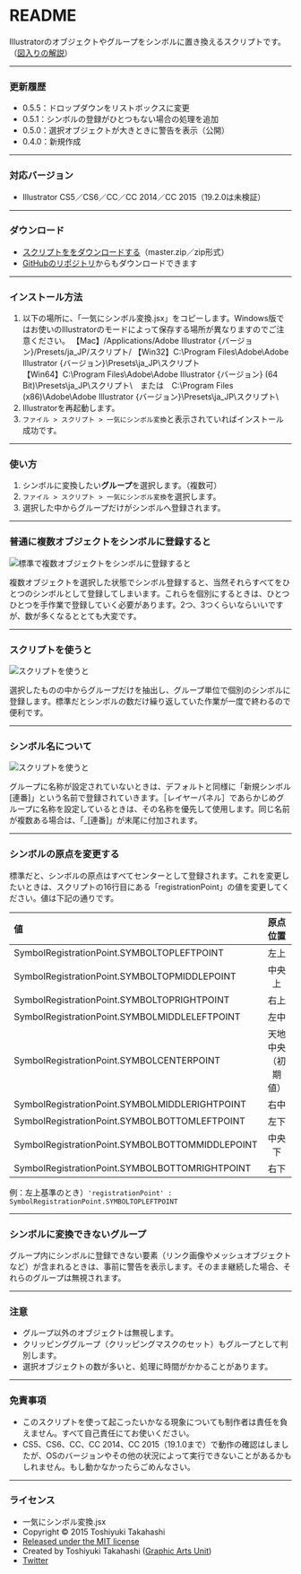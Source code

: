 # README

Illustratorのオブジェクトやグループをシンボルに置き換えるスクリプトです。（[図入りの解説](http://graphicartsunit.tumblr.com/post/134802610854/object-to-symbol)）

-----

### 更新履歴

* 0.5.5：ドロップダウンをリストボックスに変更
* 0.5.1：シンボルの登録がひとつもない場合の処理を追加
* 0.5.0：選択オブジェクトが大きときに警告を表示（公開）
* 0.4.0：新規作成

-----

### 対応バージョン

* Illustrator CS5／CS6／CC／CC 2014／CC 2015（19.2.0は未検証）

-----

### ダウンロード

* [スクリプトををダウンロードする]()（master.zip／zip形式）
* [GitHubのリポジトリ]()からもダウンロードできます

-----

### インストール方法

1. 以下の場所に、「一気にシンボル変換.jsx」をコピーします。Windows版ではお使いのIllustratorのモードによって保存する場所が異なりますのでご注意ください。
	【Mac】/Applications/Adobe Illustrator {バージョン}/Presets/ja_JP/スクリプト/
	【Win32】C:\Program Files\Adobe\Adobe Illustrator {バージョン}\Presets\ja_JP\スクリプト\
	【Win64】C:\Program Files\Adobe\Adobe Illustrator {バージョン} (64 Bit)\Presets\ja_JP\スクリプト\　または　C:\Program Files (x86)\Adobe\Adobe Illustrator {バージョン}\Presets\ja_JP\スクリプト\
2. Illustratorを再起動します。
3. `ファイル > スクリプト > 一気にシンボル変換`と表示されていればインストール成功です。

-----

### 使い方

1. シンボルに変換したい**グループ**を選択します。（複数可）
2. `ファイル > スクリプト > 一気にシンボル変換`を選択します。
3. 選択した中からグループだけがシンボルへ登録されます。

-----

### 普通に複数オブジェクトをシンボルに登録すると

<div class="fig center"><img src="http://www.graphicartsunit.com/saucer/images/create-Individual-symbols/fig01.png" alt="標準で複数オブジェクトをシンボルに登録すると" class="noshadow"></div>

複数オブジェクトを選択した状態でシンボル登録すると、当然それらすべてをひとつのシンボルとして登録してしまいます。これらを個別にするときは、ひとつひとつを手作業で登録していく必要があります。2つ、3つくらいならいいですが、数が多くなるととても大変です。

-----

### スクリプトを使うと

<div class="fig center"><img src="http://www.graphicartsunit.com/saucer/images/create-Individual-symbols/fig02.png" alt="スクリプトを使うと" class="noshadow"></div>

選択したものの中からグループだけを抽出し、グループ単位で個別のシンボルに登録します。標準だとシンボルの数だけ繰り返していた作業が一度で終わるので便利です。

-----

### シンボル名について

<div class="fig center"><img src="http://www.graphicartsunit.com/saucer/images/create-Individual-symbols/fig03.png" alt="スクリプトを使うと" class="noshadow"></div>

グループに名称が設定されていないときは、デフォルトと同様に「新規シンボル [連番]」という名前で登録されていきます。［レイヤーパネル］であらかじめグループに名称を設定しているときは、その名称を優先して使用します。同じ名前が複数ある場合は、「_[連番]」が末尾に付加されます。

-----

### シンボルの原点を変更する

標準だと、シンボルの原点はすべてセンターとして登録されます。これを変更したいときは、スクリプトの16行目にある「registrationPoint」の値を変更してください。値は下記の通りです。

| 値 | 原点位置 |
|:-----------|:------------:|
| SymbolRegistrationPoint.SYMBOLTOPLEFTPOINT | 左上 |
| SymbolRegistrationPoint.SYMBOLTOPMIDDLEPOINT | 中央上 |
| SymbolRegistrationPoint.SYMBOLTOPRIGHTPOINT | 右上 |
| SymbolRegistrationPoint.SYMBOLMIDDLELEFTPOINT | 左中 |
| SymbolRegistrationPoint.SYMBOLCENTERPOINT | 天地中央（初期値） |
| SymbolRegistrationPoint.SYMBOLMIDDLERIGHTPOINT | 右中 |
| SymbolRegistrationPoint.SYMBOLBOTTOMLEFTPOINT | 左下 |
| SymbolRegistrationPoint.SYMBOLBOTTOMMIDDLEPOINT | 中央下 |
| SymbolRegistrationPoint.SYMBOLBOTTOMRIGHTPOINT | 右下 |

例：左上基準のとき）`'registrationPoint' : SymbolRegistrationPoint.SYMBOLTOPLEFTPOINT`

-----

### シンボルに変換できないグループ

グループ内にシンボルに登録できない要素（リンク画像やメッシュオブジェクトなど）が含まれるときは、事前に警告を表示します。そのまま継続した場合、それらのグループは無視されます。

-----

### 注意

* グループ以外のオブジェクトは無視します。
* クリッピンググループ（クリッピングマスクのセット）もグループとして判別します。
* 選択オブジェクトの数が多いと、処理に時間がかかることがあります。

-----

### 免責事項

* このスクリプトを使って起こったいかなる現象についても制作者は責任を負えません。すべて自己責任にてお使いください。
* CS5、CS6、CC、CC 2014、CC 2015（19.1.0まで）で動作の確認はしましたが、OSのバージョンやその他の状況によって実行できないことがあるかもしれません。もし動かなかったらごめんなさい。

-----

### ライセンス

* 一気にシンボル変換.jsx
* Copyright © 2015 Toshiyuki Takahashi
* [Released under the MIT license](http://opensource.org/licenses/mit-license.php)
* Created by Toshiyuki Takahashi ([Graphic Arts Unit](http://www.graphicartsunit.com/))
* [Twitter](https://twitter.com/gautt)
